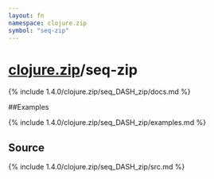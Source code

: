 ```yaml
---
layout: fn
namespace: clojure.zip
symbol: "seq-zip"
---
```


# [clojure.zip](../)/seq-zip

{% include 1.4.0/clojure.zip/seq_DASH_zip/docs.md %}

##Examples

{% include 1.4.0/clojure.zip/seq_DASH_zip/examples.md %}
## Source
{% include 1.4.0/clojure.zip/seq_DASH_zip/src.md %}

